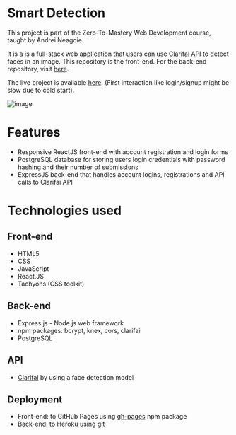 # Smart Detection
This project is part of the Zero-To-Mastery Web Development course, taught by Andrei Neagoie.

It is a is a full-stack web application that users can use Clarifai API to detect faces in an image. This repository is the front-end. For the back-end repository, visit [here](https://github.com/ltdatphan/smart-detection-api/). 
  
The live project is available [here](https://ltdatphan.github.io/smart-detection/). (First interaction like login/signup might be slow due to cold start).

![image](https://user-images.githubusercontent.com/29266892/159513596-15e16b40-767f-4338-8dcf-39edb2b95749.png)

# Features
- Responsive ReactJS front-end with account registration and login forms
- PostgreSQL database for storing users login credentials with password hashing and their number of submissions 
- ExpressJS back-end that handles account logins, registrations and API calls to Clarifai API

# Technologies used
## Front-end
- HTML5
- CSS
- JavaScript
- React.JS
- Tachyons (CSS toolkit)

## Back-end
- Express.js - Node.js web framework
- npm packages: bcrypt, knex, cors, clarifai
- PostgreSQL

## API 
- [Clarifai](https://www.clarifai.com/) by using a face detection model

## Deployment
- Front-end: to GitHub Pages using [gh-pages](https://www.npmjs.com/package/gh-pages) npm package
- Back-end: to Heroku using git
